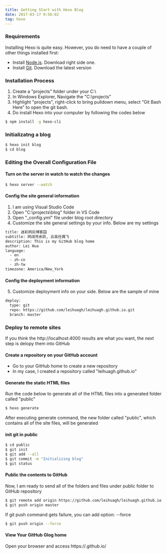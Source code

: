```yaml
---
title: Getting Start with Hexo Blog
date: 2017-03-17 9:56:02
tag: hexo
---
```


### Requirements
Installing Hexo is quite easy. However, you do need to have a couple of other things installed first:

*   Install [Node.js](https://nodejs.org/en/). Download right side one.
*   Install [Git](https://git-scm.com/). Download the latest version

### Installation Process

1. Create a "projects" folder under your C:\
2. In Windows Explorer, Navigate the "C:\projects"
3. Highlight "projects", right-click to bring pulldown menu, select "Git Bash Here" to open the git bash.
4. Do install Hexo into your computer by following the codes below

``` bash
$ npm install -g hexo-cli
```

### Initializatng a blog

``` bash
$ hexo init blog
$ cd blog
```

### Editing the Overall Configuration File

#### Turn on the server in watch to watch the changes

``` bash
$ hexo server --watch
```

#### Config the site general information

1. I am using Visual Studio Code 
2. Open "C:\projects\blog\" folder in VS Code 
3. Open "_config.yml" file under blog root directory
4. Customize the site general settings by your info.  Below are my settings

``` bash
title: 迷彩网后博客园
subtitle: 网阔凭余跃, 云高任偶飞
description: This is my GitHub blog home
author: Lei Hua
language:   
  - en
  - zh-cn
  - zh-tw
timezone: America/New_York
```

#### Config the deployment information
5. Customize deployment info on your side.  Below are the sample of mine

``` bash
deploy:
  type: git
  repo: https://github.com/leihuagh/leihuagh.github.io.git
  branch: master 
```

### Deploy to remote sites

If you think the http://localhost:4000 results are what you want, the next step is delopy them into GitHub 

#### Create a repository on your GitHub account 

- Go to your GitHub home to create a new repository
- In my case, I created a repository called "leihuagh.github.io"

#### Generate the static HTML files 

Run the code below to generate all of the HTML files into a generated folder called "public"

``` bash
$ hexo generate
```

After executing generate command, the new folder called "public", which contains all of the site files, will be generated

#### init git in public

``` bash
$ cd public 
$ git init
$ git add --all 
$ git commit -m "Initializing blog"
$ git status
```

#### Public the contents to GitHub

Now, I am ready to send all of the folders and files under public folder to GitHub repository

``` bash
$ git remote add origin https://github.com/leihuagh/leihuagh.github.io.git
$ git push origin master
```
If git push command gets failure, you can add option: --force

``` bash
$ git push origin --force
```

#### View Your GitHub Glog home

Open your browser and access https://<your github account name>.github.io/




